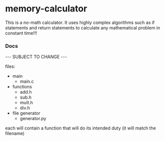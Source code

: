 # memory-calculator

This is a no-math calculator.
It uses highly complex algorithms such as if statements and return statements to calculate any mathematical problem in constant time!!!


### Docs
--- SUBJECT TO CHANGE ---

files:
- main
	- main.c
- functions
	- add.h
	- sub.h
	- mult.h
	- div.h
- file generator
	- generator.py

each will contain a function that will do its intended duty (it will match the filename)


